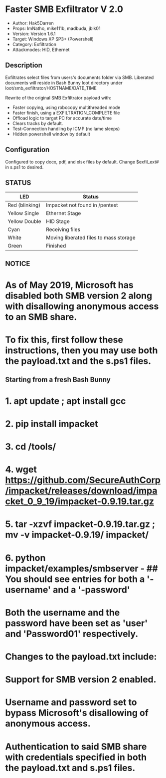 # Faster SMB Exfiltrator V 2.0

* Author: Hak5Darren
* Props: ImNatho, mike111b, madbuda, jblk01
* Version: Version 1.6.1
* Target: Windows XP SP3+ (Powershell)
* Category: Exfiltration
* Attackmodes: HID, Ethernet
 
## Description

Exfiltrates select files from users's documents folder via SMB.
Liberated documents will reside in Bash Bunny loot directory under loot/smb_exfiltrator/HOSTNAME/DATE_TIME

Rewrite of the original SMB Exfiltrator payload with:
* Faster copying, using robocopy multithreaded mode
* Faster finish, using a EXFILTRATION_COMPLETE file
* Offload logic to target PC for accurate date/time
* Clears tracks by default.
* Test-Connection handling by ICMP (no lame sleeps)
* Hidden powershell window by default


## Configuration

Configured to copy docx, pdf, and xlsx files by default. Change $exfil_ext# in s.ps1 to desired. 

## STATUS

| LED                 | Status                                 |
| ------------------- | -------------------------------------- |
| Red (blinking)      | Impacket not found in /pentest         |
| Yellow Single       | Ethernet Stage                         |
| Yellow Double       | HID Stage                              |
| Cyan                | Receiving files                        |
| White               | Moving liberated files to mass storage |
| Green               | Finished                               |

## NOTICE

# As of May 2019, Microsoft has disabled both SMB version 2 along with disallowing anonymous access to an SMB share.
# To fix this, first follow these instructions, then you may use both the payload.txt and the s.ps1 files.

## Starting from a fresh Bash Bunny

# 1. apt update ; apt install gcc
# 2. pip install impacket
# 3. cd /tools/
# 4. wget https://github.com/SecureAuthCorp/impacket/releases/download/impacket_0_9_19/impacket-0.9.19.tar.gz
# 5. tar -xzvf impacket-0.9.19.tar.gz ; mv -v impacket-0.9.19/ impacket/
# 6. python impacket/examples/smbserver - ## You should see entries for both a '-username' and a '-password'

# Both the username and the password have been set as 'user' and 'Password01' respectively.

# Changes to the payload.txt include:

 # Support for SMB version 2 enabled.
 # Username and password set to bypass Microsoft's disallowing of anonymous access.
 # Authentication to said SMB share with credentials specified in both the payload.txt and s.ps1 files.

